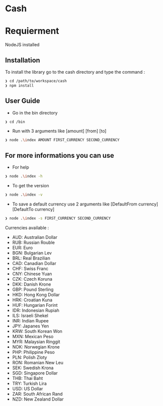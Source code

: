 ﻿# Cash

# Requierment
NodeJS installed

Installation
---

To install the library go to the cash directory and type the command : 

```sh
❯ cd /path/to/workspace/cash
❯ npm install
```

User Guide
---

* Go in the bin directory
```sh
❯ cd /bin
```
* Run with 3 arguments like [amount] [from] [to]
```sh
❯ node .\index AMOUNT FIRST_CURRENCY SECOND_CURRENCY
```
For more informations you can use
---
* For help
```sh
❯ node .\index -h
```
* To get the version
```sh
❯ node .\index -v
```
* To save a default currency use 2 arguments like [DefaultFrom currency] [DefaultTo currency]
```sh
❯ node .\index -s FIRST_CURRENCY SECOND_CURRENCY
```


Currencies available :

* AUD: Australian Dollar
* RUB: Russian Rouble
* EUR: Euro
* BGN: Bulgarian Lev
* BRL: Real Brazilian
* CAD: Canadian Dollar
* CHF: Swiss Franc
* CNY: Chinese Yuan
* CZK: Czech Koruna
* DKK: Danish Krone
* GBP: Pound Sterling
* HKD: Hong Kong Dollar
* HRK: Croatian Kuna
* HUF: Hungarian Forint
* IDR: Indonesian Rupiah
* ILS: Israeli Shekel
* INR: Indian Rupee
* JPY: Japanes Yen
* KRW: South Korean Won
* MXN: Mexican Peso
* MYR: Malaysian Ringgit
* NOK: Norwegian Krone
* PHP: Philippine Peso
* PLN: Polish Zloty
* RON: Romanian New Leu
* SEK: Swedish Krona
* SGD: Singapore Dollar
* THB: Thai Baht
* TRY: Turkish Lira
* USD: US Dollar
* ZAR: South African Rand
* NZD: New Zealand Dollar




